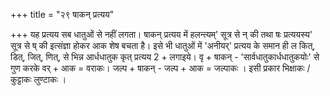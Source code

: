 +++
title = "२९ षाकन् प्रत्यय"

+++
यह प्रत्यय सब धातुओं से नहीं लगता।
षाकन् प्रत्यय में हलन्त्यम्' सूत्र से न् की तथा षः प्रत्ययस्य' सूत्र से ष् की इत्संज्ञा होकर आक शेष बचता है। इसे भी धातुओं में 'अनीयर्' प्रत्यय के समान ही
ल
कित्, डित्, जित्, णित्, से भिन्न आर्धधातुक कृत् प्रत्यय
2
+
लगाइये।
वृ + षाकन् - 'सार्वधातुकार्धधातुकयोः' से गुण करके वर् + आक = वराकः। जल्प + षाकन् - जल्प + आक = जल्पाकः । इसी प्रकार भिक्षाकः / कुट्टाकः लुण्टाकः ।